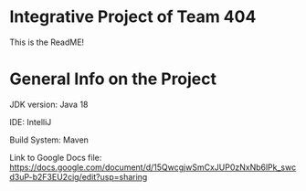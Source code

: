 # Integrative Project of Team 404
This is the ReadME!

# General Info on the Project
JDK version: Java 18

IDE: IntelliJ

Build System: Maven

Link to Google Docs file: https://docs.google.com/document/d/15QwcgjwSmCxJUP0zNxNb6lPk_swcd3uP-b2F3EU2cig/edit?usp=sharing
